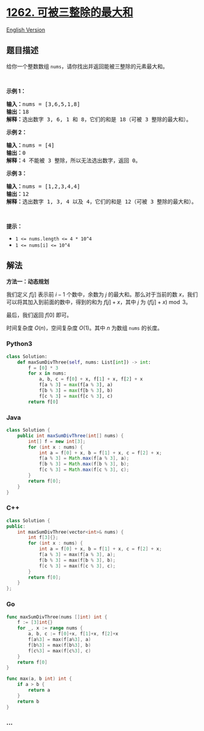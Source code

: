 # [1262. 可被三整除的最大和](https://leetcode.cn/problems/greatest-sum-divisible-by-three)

[English Version](/solution/1200-1299/1262.Greatest%20Sum%20Divisible%20by%20Three/README_EN.md)

## 题目描述

<!-- 这里写题目描述 -->

<p>给你一个整数数组&nbsp;<code>nums</code>，请你找出并返回能被三整除的元素最大和。</p>

<ol>
</ol>

<p>&nbsp;</p>

<p><strong>示例 1：</strong></p>

<pre><strong>输入：</strong>nums = [3,6,5,1,8]
<strong>输出：</strong>18
<strong>解释：</strong>选出数字 3, 6, 1 和 8，它们的和是 18（可被 3 整除的最大和）。</pre>

<p><strong>示例 2：</strong></p>

<pre><strong>输入：</strong>nums = [4]
<strong>输出：</strong>0
<strong>解释：</strong>4 不能被 3 整除，所以无法选出数字，返回 0。
</pre>

<p><strong>示例 3：</strong></p>

<pre><strong>输入：</strong>nums = [1,2,3,4,4]
<strong>输出：</strong>12
<strong>解释：</strong>选出数字 1, 3, 4 以及 4，它们的和是 12（可被 3 整除的最大和）。
</pre>

<p>&nbsp;</p>

<p><strong>提示：</strong></p>

<ul>
	<li><code>1 &lt;= nums.length &lt;= 4 * 10^4</code></li>
	<li><code>1 &lt;= nums[i] &lt;= 10^4</code></li>
</ul>

## 解法

<!-- 这里可写通用的实现逻辑 -->

**方法一：动态规划**

我们定义 $f[j]$ 表示前 $i-1$ 个数中，余数为 $j$ 的最大和。那么对于当前的数 $x$，我们可以将其加入到前面的数中，得到的和为 $f[j] + x$，其中 $j$ 为 $(f[j] + x) \bmod 3$。

最后，我们返回 $f[0]$ 即可。

时间复杂度 $O(n)$，空间复杂度 $O(1)$。其中 $n$ 为数组 `nums` 的长度。

<!-- tabs:start -->

### **Python3**

<!-- 这里可写当前语言的特殊实现逻辑 -->

```python
class Solution:
    def maxSumDivThree(self, nums: List[int]) -> int:
        f = [0] * 3
        for x in nums:
            a, b, c = f[0] + x, f[1] + x, f[2] + x
            f[a % 3] = max(f[a % 3], a)
            f[b % 3] = max(f[b % 3], b)
            f[c % 3] = max(f[c % 3], c)
        return f[0]
```

### **Java**

<!-- 这里可写当前语言的特殊实现逻辑 -->

```java
class Solution {
    public int maxSumDivThree(int[] nums) {
        int[] f = new int[3];
        for (int x : nums) {
            int a = f[0] + x, b = f[1] + x, c = f[2] + x;
            f[a % 3] = Math.max(f[a % 3], a);
            f[b % 3] = Math.max(f[b % 3], b);
            f[c % 3] = Math.max(f[c % 3], c);
        }
        return f[0];
    }
}
```

### **C++**

```cpp
class Solution {
public:
    int maxSumDivThree(vector<int>& nums) {
        int f[3]{};
        for (int x : nums) {
            int a = f[0] + x, b = f[1] + x, c = f[2] + x;
            f[a % 3] = max(f[a % 3], a);
            f[b % 3] = max(f[b % 3], b);
            f[c % 3] = max(f[c % 3], c);
        }
        return f[0];
    }
};
```

### **Go**

```go
func maxSumDivThree(nums []int) int {
	f := [3]int{}
	for _, x := range nums {
		a, b, c := f[0]+x, f[1]+x, f[2]+x
		f[a%3] = max(f[a%3], a)
		f[b%3] = max(f[b%3], b)
		f[c%3] = max(f[c%3], c)
	}
	return f[0]
}

func max(a, b int) int {
	if a > b {
		return a
	}
	return b
}
```

### **...**

```

```

<!-- tabs:end -->
